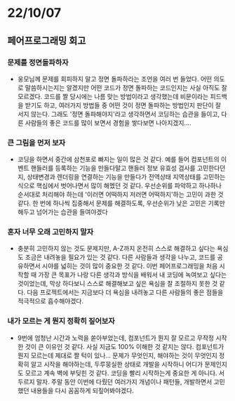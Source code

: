# 22/10/07

## 페어프로그래밍 회고

### 문제를 정면돌파하자

- 웅모님께 문제를 회피하지 말고 정면 돌파하라는 조언을 여러 번 들었다. 어떤 의도로 말씀하시는지는 알겠지만 어떤 코드가 정면 돌파하는 코드인지는 사실 아직도 잘 모르겠다. 코드를 짤 당시에는 나름 맞는 방법이라고 생각했는데 비문이라는 피드백을 받기도 하고, 여러가지 방법들 중 어떤 것이 정면 돌파하는 방법인지 판단이 잘 서지 않는다. 그래도 '정면 돌파해야지'라고 생각하면서 코딩하는 습관을 들이고, 다른 사람들의 좋은 코드를 많이 보면서 경험을 쌓다보면 나아지겠지....

### 큰 그림을 먼저 보자

- 코딩을 하면서 중간에 삼천포로 빠지는 일이 많은 것 같다. 예를 들어 컴포넌트의 이벤트 핸들러를 등록하는 기능을 만들다말고 핸들러 정보 유효성 검사를 고민한다던지, 상태변경과 렌더링을 연결하는 기능을 만들다가 전역상태 지역상태를 고민하는 식으로 핵심에서 벗어나면서 많이 해멨던 것 같다. 우선순위를 파악하고 하나하나 순서대로 처리해야 하는데 '이러면 어떡하지 저러면 어떡하지'하는 고민이 과한 것 같다. 한 번에 하나씩 집중해서 문제를 해결하도록, 우선순위가 낮은 고민은 기록만 해두고 넘어가는 습관을 들여야겠다

### 혼자 너무 오래 고민하지 말자

- 충분히 고민하지 않는 것도 문제지만, A-Z까지 온전히 스스로 해결하고 싶다는 욕심도 조금은 내려놓을 필요가 있는 것 같다. 다른 사람들과 생각을 나누고, 코드를 공유하면서 시야를 넓히는 것이 많이 중요한 것 같다. 이번 페어프로그래밍을 처음 시작할 때 가장 큰 목표가 나랑 다른 생각과 방식을 배워서 내 코딩에 녹여보고 싶다는 것이었는데, 막상 하다보니 스스로 해결해보고 싶은 욕심을 잘 조절하지 못한 것 같다. 다음 프로젝트에서는 지금보다 더 욕심을 내려놓고 다른 사람들의 좋은 점들을 적극적으로 흡수해야겠다.

### 내가 모르는 게 뭔지 정확히 짚어보자

- 9번에 엄청난 시간과 노력을 쏟아부었는데, 컴포넌트가 뭔지 잘 모르고 무작정 시작한 것이 큰 이유인 것 같다. 사실 지금도 100% 이해한 것 같지는 않다. 컴포넌트가 뭔지 모르는데 제대로 짤 턱이 있나... 문제가 무엇인지, 해야하는 것이 무엇인지 정확히 알고 시작을 해야하는데, 두루뭉실한 상태로 개발을 시작하니 어디가 문제인지도 모르고 계속 벽에 부딪힌 것 같다. 코딩을 빨리 시작하는게 중요한 게 아니다. 서두르지 말자. 주말 동안 이번에 다뤘던 여러가지 개념이나 패턴들, 개발하면서 고민했던 내용들을 다시 꼼꼼하게 되짚어봐야겠다. 
